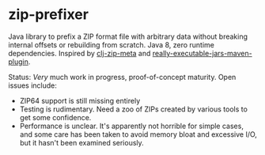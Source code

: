 # zip-prefixer

Java library to prefix a ZIP format file with arbitrary data without breaking internal offsets or rebuilding from scratch. 
Java 8, zero runtime dependencies. Inspired by [clj-zip-meta](https://github.com/mbjarland/clj-zip-meta) and 
[really-executable-jars-maven-plugin](https://github.com/brianm/really-executable-jars-maven-plugin).

Status: _Very_ much work in progress, proof-of-concept maturity. Open issues include:

* ZIP64 support is still missing entirely
* Testing is rudimentary. Need a zoo of ZIPs created by various tools to get some confidence.
* Performance is unclear. It's apparently not horrible for simple cases, and some care has been taken to avoid memory bloat and excessive I/O, but it hasn't been examined seriously.
